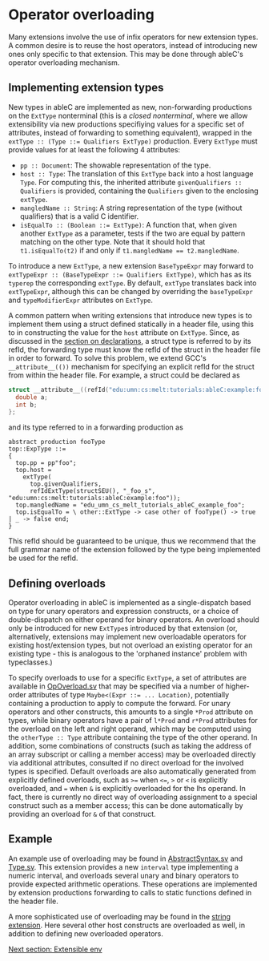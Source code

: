 # Operator overloading
Many extensions involve the use of infix operators for new extension types.  A common desire is to reuse the host operators, instead of introducing new ones only specific to that extension.  This may be done through ableC's operator overloading mechanism.

## Implementing extension types
New types in ableC are implemented as new, non-forwarding productions on the `ExtType` nonterminal (this is a *closed nonterminal*, where we allow extensibility via new productions specifiying values for a specific set of attributes, instead of forwarding to something equivalent), wrapped in the `extType :: (Type ::= Qualifiers ExtType)` production.  Every `ExtType` must provide values for at least the following 4 attributes:
* `pp :: Document`: The showable representation of the type.
* `host :: Type`: The translation of this `ExtType` back into a host language `Type`.  For computing this, the inherited attribute `givenQualifiers :: Qualifiers` is provided, containing the `Qualifiers` given to the enclosing `extType`.
* `mangledName :: String`: A string representation of the type (without qualifiers) that is a valid C identifier.  
* `isEqualTo :: (Boolean ::= ExtType)`: A function that, when given another `ExtType` as a parameter, tests if the two are equal by pattern matching on the other type.  Note that it should hold that `t1.isEqualTo(t2)` if and only if `t1.mangledName == t2.mangledName`.

To introduce a new `ExtType`, a new extension `BaseTypeExpr` may forward to `extTypeExpr :: (BaseTypeExpr ::= Qualifiers ExtType)`, which has as its `typerep` the corresponding `extType`.  By default, `extType` translates back into `extTypeExpr`, although this can be changed by overriding the `baseTypeExpr` and `typeModifierExpr` attributes on `ExtType`.

A common pattern when writing extensions that introduce new types is to implement them using a struct defined statically in a header file, using this to in constructing the value for the `host` attribute on `ExtType`.  Since, as discussed in the [section on declarations](../declarations), a struct type is referred to by its refId, the forwarding type must know the refId of the struct in the header file in order to forward.  To solve this problem, we extend GCC's `__attribute__(())` mechanism for specifying an explicit refId for the struct from within the header file.  For example, a struct could be declared as

```c
struct __attribute__((refId("edu:umn:cs:melt:tutorials:ableC:example:foo")) _foo_s {
  double a;
  int b;
};
```

and its type referred to in a forwarding production as

```
abstract production fooType
top::ExpType ::=
{
  top.pp = pp"foo";
  top.host =
    extType(
      top.givenQualifiers,
      refIdExtType(structSEU(), "_foo_s", "edu:umn:cs:melt:tutorials:ableC:example:foo"));
  top.mangledName = "edu_umn_cs_melt_tutorials_ableC_example_foo";
  top.isEqualTo = \ other::ExtType -> case other of fooType() -> true | _ -> false end;
}
```

This refId should be guaranteed to be unique, thus we recommend that the full grammar name of the extension followed by the type being implemented be used for the refId.  

## Defining overloads
Operator overloading in ableC is implemented as a single-dispatch based on type for unary operators and expression constructs, or a choice of double-dispatch on either operand for binary operators.  An overload should only be introduced for new `ExtType`s introduced by that extension (or, alternatively, extensions may implement new overloadable operators for existing host/extension types, but not overload an existing operator for an existing type - this is analogous to the 'orphaned instance' problem with typeclasses.)

To specify overloads to use for a specific `ExtType`, a set of attributes are available in [OpOverload.sv](https://github.com/melt-umn/ableC/tree/develop/grammars/edu.umn.cs.melt.ableC/abstractsyntax/overloadable/OpOverload.sv) that may be specified via a number of higher-order attributes of type `Maybe<(Expr ::= ... Location)`, potentially containing a production to apply to compute the forward.  For unary operators and other constructs, this amounts to a single `*Prod` attribute on types, while binary operators have a pair of `l*Prod` and `r*Prod` attributes for the overload on the left and right operand, which may be computed using the `otherType :: Type` attribute containing the type of the other operand.  In addition, some combinations of constructs (such as taking the address of an array subscript or calling a member access) may be overloaded directly via additional attributes, consulted if no direct overload for the involved types is specified.  Default overloads are also automatically generated from explicitly defined overloads, such as `>=` when `<=`, `>` or `<` is explicitly overloaded, and `=` when `&` is explicitly overloaded for the lhs operand.  In fact, there is currently no direct way of overloading assignment to a special construct such as a member access; this can be done automatically by providing an overload for `&` of that construct.

## Example
An example use of overloading may be found in [AbstractSyntax.sv](edu.umn.cs.melt.tutorials.ableC.interval/abstractsyntax/AbstractSyntax.sv) and [Type.sv](edu.umn.cs.melt.tutorials.ableC.interval/abstractsyntax/Type.sv).  This extension provides a new `interval` type implementing a numeric interval, and overloads several unary and binary operators to provide expected arithmetic operations.  These operations are implemented by extension productions forwarding to calls to static functions defined in the header file.  

A more sophisticated use of overloading may be found in the [string extension](https://github.com/melt-umn/ableC-string).  Here several other host constructs are overloaded as well, in addition to defining new overloaded operators.  

[Next section: Extensible env](../extended_env/)
